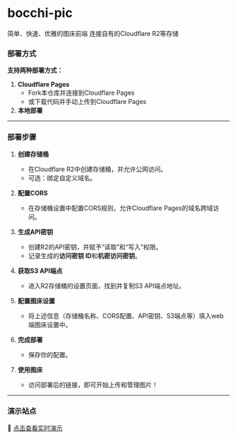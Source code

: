 # bocchi-pic
简单、快速、优雅的图床前端 连接自有的Cloudflare R2等存储
### 部署方式  
**支持两种部署方式：**  
1. **Cloudflare Pages**  
   - Fork本仓库并连接到Cloudflare Pages  
   - 或下载代码并手动上传到Cloudflare Pages  
2. **本地部署**  

---

### 部署步骤  
1. **创建存储桶**  
   - 在Cloudflare R2中创建存储桶，并允许公网访问。  
   - 可选：绑定自定义域名。  

2. **配置CORS**  
   - 在存储桶设置中配置CORS规则，允许Cloudflare Pages的域名跨域访问。  

3. **生成API密钥**  
   - 创建R2的API密钥，并赋予“读取”和“写入”权限。  
   - 记录生成的**访问密钥 ID**和**机密访问密钥**。  

4. **获取S3 API端点**  
   - 进入R2存储桶的设置页面，找到并复制S3 API端点地址。  

5. **配置图床设置**  
   - 将上述信息（存储桶名称、CORS配置、API密钥、S3端点等）填入web端图床设置中。  

6. **完成部署**  
   - 保存你的配置。  

7. **使用图床**  
   - 访问部署后的链接，即可开始上传和管理图片！  

---

### 演示站点  
🔗 [点击查看实时演示](https://pic.bocchi.ltd/)  
